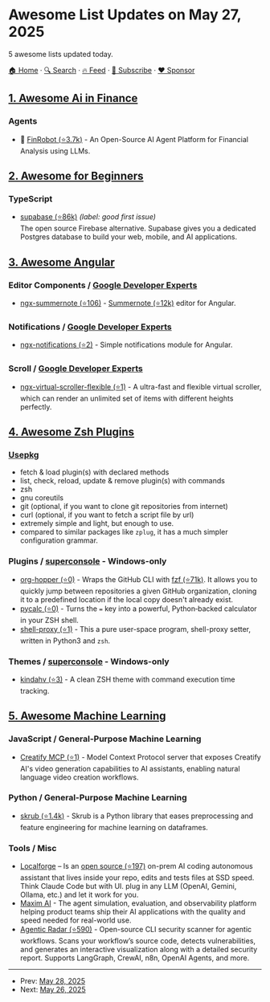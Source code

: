 # Awesome List Updates on May 27, 2025

5 awesome lists updated today.

[🏠 Home](/README.md) · [🔍 Search](https://www.trackawesomelist.com/search/) · [🔥 Feed](https://www.trackawesomelist.com/rss.xml) · [📮 Subscribe](https://trackawesomelist.us17.list-manage.com/subscribe?u=d2f0117aa829c83a63ec63c2f&id=36a103854c) · [❤️  Sponsor](https://github.com/sponsors/theowenyoung)



## [1. Awesome Ai in Finance](/content/georgezouq/awesome-ai-in-finance/README.md)

### Agents

*   🌟 [FinRobot (⭐3.7k)](https://github.com/AI4Finance-Foundation/FinRobot) - An Open-Source AI Agent Platform for Financial Analysis using LLMs.

## [2. Awesome for Beginners](/content/MunGell/awesome-for-beginners/README.md)

### TypeScript

*   [supabase (⭐86k)](https://github.com/supabase/supabase) *(label: good first issue)* <br> The open source Firebase alternative. Supabase gives you a dedicated Postgres database to build your web, mobile, and AI applications.

## [3. Awesome Angular](/content/PatrickJS/awesome-angular/README.md)

### Editor Components / [Google Developer Experts](https://developers.google.com/experts/all/technology/web-technologies)

*   [ngx-summernote (⭐106)](https://github.com/lula/ngx-summernote) - [Summernote (⭐12k)](https://github.com/summernote/summernote) editor for Angular.

### Notifications / [Google Developer Experts](https://developers.google.com/experts/all/technology/web-technologies)

*   [ngx-notifications (⭐2)](https://github.com/pascaliske/ngx-notifications) - Simple notifications module for Angular.

### Scroll / [Google Developer Experts](https://developers.google.com/experts/all/technology/web-technologies)

*   [ngx-virtual-scroller-flexible (⭐1)](https://github.com/onexip/ngx-virtual-scroller-flexible) - A ultra-fast and flexible virtual scroller, which can render an unlimited set of items with different heights perfectly.

## [4. Awesome Zsh Plugins](/content/unixorn/awesome-zsh-plugins/README.md)

### [Usepkg](https://github.com/gynamics/zsh-usepkg)

*   fetch & load plugin(s) with declared methods
*   list, check, reload, update & remove plugin(s) with commands
*   zsh
*   gnu coreutils
*   git (optional, if you want to clone git repositories from internet)
*   curl (optional, if you want to fetch a script file by url)
*   extremely simple and light, but enough to use.
*   compared to similar packages like `zplug`, it has a much simpler configuration grammar.

### Plugins / [superconsole](https://github.com/alexchmykhalo/superconsole) - Windows-only

*   [org-hopper (⭐0)](https://github.com/hjdarnel/org-hopper/) - Wraps the GitHub CLI with [fzf (⭐71k)](https://github.com/junegunn/fzf). It allows you to quickly jump between repositories a given GitHub organization, cloning it to a predefined location if the local copy doesn't already exist.
*   [pycalc (⭐0)](https://github.com/alalik/pycalc) - Turns the `=` key into a powerful, Python‑backed calculator in your ZSH shell.
*   [shell-proxy (⭐1)](https://github.com/caesar0301/zsh-shell-proxy) - This a pure user-space program, shell-proxy setter, written in Python3 and `zsh`.

### Themes / [superconsole](https://github.com/alexchmykhalo/superconsole) - Windows-only

*   [kindahv (⭐3)](https://github.com/kshnkvn/kindahv-zsh-theme) - A clean ZSH theme with command execution time tracking.

## [5. Awesome Machine Learning](/content/josephmisiti/awesome-machine-learning/README.md)

### JavaScript / General-Purpose Machine Learning

*   [Creatify MCP (⭐1)](https://github.com/TSavo/creatify-mcp) - Model Context Protocol server that exposes Creatify AI's video generation capabilities to AI assistants, enabling natural language video creation workflows.

### Python / General-Purpose Machine Learning

*   [skrub (⭐1.4k)](https://github.com/skrub-data/skrub) - Skrub is a Python library that eases preprocessing and feature engineering for machine learning on dataframes.

### Tools / Misc

*   [Localforge](https://localforge.dev/) – Is an [open source (⭐197)](https://github.com/rockbite/localforge) on-prem AI coding autonomous assistant that lives inside your repo, edits and tests files at SSD speed. Think Claude Code but with UI. plug in any LLM (OpenAI, Gemini, Ollama, etc.) and let it work for you.
*   [Maxim AI](https://getmaxim.ai) - The agent simulation, evaluation, and observability platform helping product teams ship their AI applications with the quality and speed needed for real-world use.
*   [Agentic Radar (⭐590)](https://github.com/splx-ai/agentic-radar) -  Open-source CLI security scanner for agentic workflows. Scans your workflow’s source code, detects vulnerabilities, and generates an interactive visualization along with a detailed security report. Supports LangGraph, CrewAI, n8n, OpenAI Agents, and more.

---

- Prev: [May 28, 2025](/content/2025/05/28/README.md)
- Next: [May 26, 2025](/content/2025/05/26/README.md)
